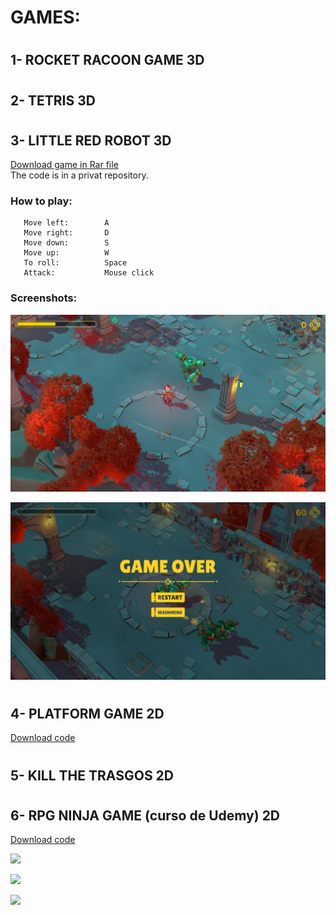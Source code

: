 # GAMES:
#  

  
## 1- ROCKET RACOON GAME 3D

#  
#  
## 2- TETRIS 3D

#  
#  
## 3- LITTLE RED ROBOT 3D
[Download game in Rar file](https://github.com/DamianPyCoder/Unity__Games__x6/tree/main/red_robot_executable)  
The code is in a privat repository.

### How to play:
```
   Move left:        A
   Move right:       D
   Move down:        S
   Move up:          W
   To roll:          Space
   Attack:           Mouse click
```



### Screenshots:
![](https://github.com/DamianPyCoder/Unity__Games__x6/blob/main/red_robot_executable/screenshots/robot2.png)

![](https://github.com/DamianPyCoder/Unity__Games__x6/blob/main/red_robot_executable/screenshots/robot6.png)  







#  
#  
## 4- PLATFORM GAME 2D
[Download code](https://github.com/DamianPyCoder/Unity__Games__x6/tree/main/Screenshots_platformGame)


#  
#  
## 5- KILL THE TRASGOS 2D


#  
#  
## 6- RPG NINJA GAME (curso de Udemy) 2D
[Download code](https://github.com/DamianPyCoder/Unity__Games__x6/tree/main/Code_RPG)

![](https://github.com/DamianPyCoder/Unity__Game__EndlessRunner3D/blob/main/Screenshots_RPGGame/6.png)  

![](https://github.com/DamianPyCoder/Unity__Game__EndlessRunner3D/blob/main/Screenshots_RPGGame/2.png)  

![](https://github.com/DamianPyCoder/Unity__Game__EndlessRunner3D/blob/main/Screenshots_RPGGame/9.png)  

